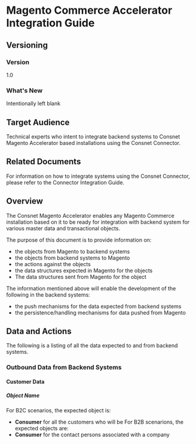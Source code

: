 
# Magento Commerce Accelerator Integration Guide

## Versioning 

### Version 
1.0 

### What's New
Intentionally left blank

## Target Audience
Technical experts who intent to integrate backend systems to Consnet Magento Accelerator based installations using the Consnet Connector.

## Related Documents
For information on how to integrate systems using the Consnet Connector, please refer to the Connector Integration Guide.

## Overview
The Consnet Magento Accelerator enables any Magento Commerce installation based on it to be ready for integration with backend system for various master data and transactional objects. 

The purpose of this document is to provide information on:

 - the objects from Magento to backend systems
 - the objects from backend systems to Magento
 - the actions against the objects
 - the data structures expected in Magento for the objects 
 - The data structures sent from Magento for the object

The information mentioned above will enable the development of the following in the backend systems: 

 - the push mechanisms for the data expected from backend systems
 - the persistence/handling mechanisms for data pushed from Magento

## Data and Actions
The following is a listing of all the data expected to and from backend systems. 

### Outbound Data from Backend Systems

#### Customer Data
##### Object Name
For B2C scenarios, the expected object is:
-  **Consumer** for all the customers who will be
For B2B scenarions, the expected objects are:
-  **Consumer** for the contact persons associated with a company
<!--stackedit_data:
eyJoaXN0b3J5IjpbLTQxMTM4ODgyNywtOTEyMDgyMjcwLC03Nj
kzMjY0NzgsLTg2NzExNzQ5NywyMTI1OTQxODAyLDE0Mzc5MDM0
MSwtMzk4Njc0ODk4LDEzNDkwNzU5NSwtMTA0MTc0NDcxOF19
-->